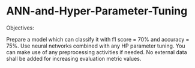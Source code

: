 # ANN-and-Hyper-Parameter-Tuning
Objectives:

Prepare a model which can classify it with f1 score = 70% and accuracy = 75%.
Use neural networks combined with any HP parameter tuning.
You can make use of any preprocessing activities if needed.
No external data shall be added for increasing evaluation metric values.
